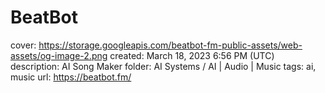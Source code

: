# BeatBot

cover: https://storage.googleapis.com/beatbot-fm-public-assets/web-assets/og-image-2.png
created: March 18, 2023 6:56 PM (UTC)
description: AI Song Maker
folder: AI Systems / AI | Audio | Music
tags: ai, music
url: https://beatbot.fm/